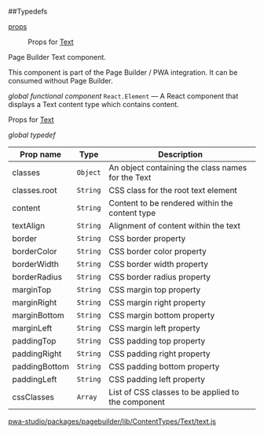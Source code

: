 ##Typedefs

<dl>
<dt><a href="#props">props</a></dt>
<dd>

Props for [Text](#Text)

</dd>
</dl>


Page Builder Text component.

This component is part of the Page Builder / PWA integration. It can be consumed without Page Builder.

*global* *functional component*
`React.Element` — A React component that displays a Text content type which contains content.

Props for [Text](#Text)

*global* *typedef*

| Prop name | Type | Description |
| --- | --- | --- |
| classes | `Object` | An object containing the class names for the Text |
| classes.root | `String` | CSS class for the root text element |
| content | `String` | Content to be rendered within the content type |
| textAlign | `String` | Alignment of content within the text |
| border | `String` | CSS border property |
| borderColor | `String` | CSS border color property |
| borderWidth | `String` | CSS border width property |
| borderRadius | `String` | CSS border radius property |
| marginTop | `String` | CSS margin top property |
| marginRight | `String` | CSS margin right property |
| marginBottom | `String` | CSS margin bottom property |
| marginLeft | `String` | CSS margin left property |
| paddingTop | `String` | CSS padding top property |
| paddingRight | `String` | CSS padding right property |
| paddingBottom | `String` | CSS padding bottom property |
| paddingLeft | `String` | CSS padding left property |
| cssClasses | `Array` | List of CSS classes to be applied to the component |



[pwa-studio/packages/pagebuilder/lib/ContentTypes/Text/text.js](https://github.com/magento/pwa-studio/blob/develop/packages/pagebuilder/lib/ContentTypes/Text/text.js)